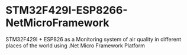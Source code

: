 # STM32F429I-ESP8266-NetMicroFramework
STM32F429I + ESP826 as a Monitoring system of air quality in different places of the world using .Net Micro Framework Platform

